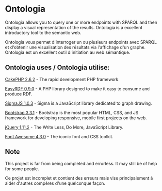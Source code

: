 # Ontologia

Ontologia allows you to query one or more endpoints with SPARQL and then display a visual representation of the results. Ontologia is a excellent introductory tool to the semantic web.

Ontologia vous permet d'interroger un ou plusieurs endpoints avec SPARQL et d'obtenir une visualisation des résultats via l'affichage d'un graphe. Ontologia est un excellent outil d'initiation au web sémantique.

## Ontologia uses / Ontologia utilise:

[CakePHP 2.6.2](http://www.cakephp.org) - The rapid development PHP framework

[EasyRDF 0.9.0](http://www.easyrdf.org) - A PHP library designed to make it easy to consume and produce RDF.

[SigmaJS 1.0.3](http://www.sigmajs.org) - Sigma is a JavaScript library dedicated to graph drawing.

[Bootstrap 3.3.1](http://getbootstrap.com) - Bootstrap is the most popular HTML, CSS, and JS framework for developing responsive, mobile first projects on the web.

[jQuery 1.11.2](http://www.jquery.com) - The Write Less, Do More, JavaScript Library.

[Font Awesome 4.3.0](http://fortawesome.github.io/Font-Awesome/) - The iconic font and CSS toolkit.


## Note

This project is far from being completed and errorless. It may still be of help for some people.

Ce projet est incomplet et contient des erreurs mais vise principalement à aider d'autres compères d'une quelconque façon.